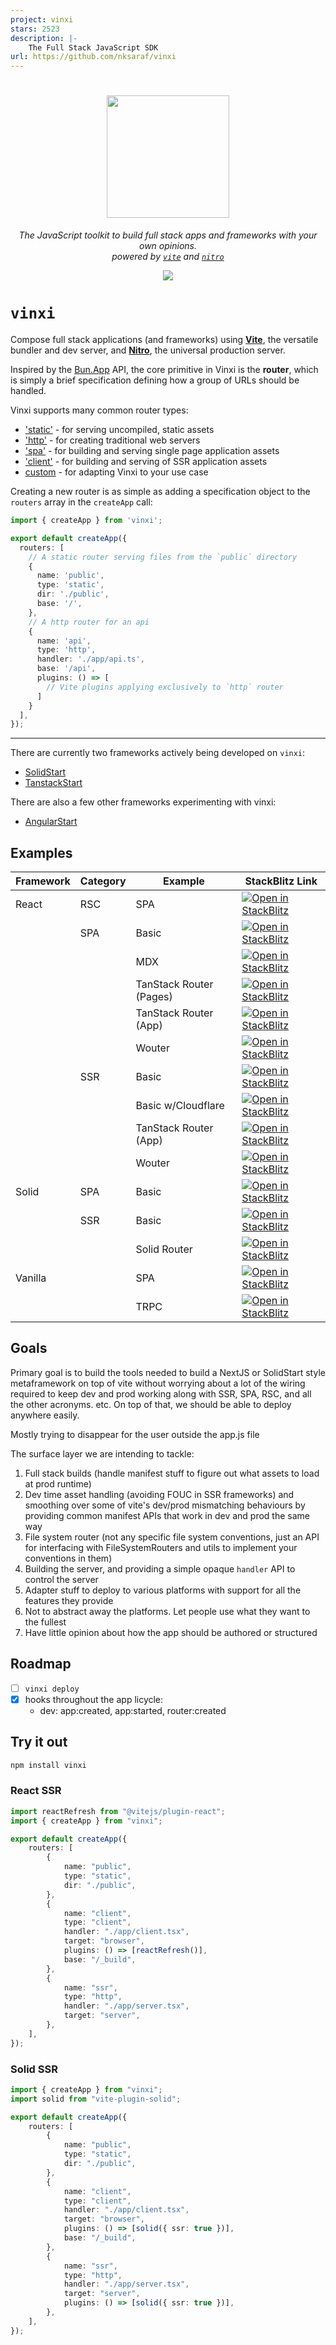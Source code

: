 ```yaml
---
project: vinxi
stars: 2523
description: |-
    The Full Stack JavaScript SDK
url: https://github.com/nksaraf/vinxi
---
```


 <p align="center">
  <h1  align="center" ><img src="/docs/public/logo.png" width="196" /></h1>
  <p align="center">
	 <i>The JavaScript toolkit to build full stack apps and frameworks with your own opinions.<br>powered by <code><a href="https://github.com/vitejs/vite">vite</a></code> and <code><a href="https://github.com/unjs/nitro">nitro</a></code></i>
  </p>
  <div align="center"><img src="https://badge.fury.io/js/vinxi.svg" /></div>
</p>

# `vinxi`

Compose full stack applications (and frameworks) using [**Vite**](https://github.com/vitejs/vite), the versatile bundler and dev server, and [**Nitro**](https://github.com/unjs/nitro), the universal production server. 

Inspired by the [Bun.App](https://bun.sh/blog/bun-bundler#sneak-peek-bun-app) API, the core primitive in Vinxi is the **router**, which is simply a brief specification defining how a group of URLs should be handled.

Vinxi supports many common router types:
- ['static'](https://vinxi.vercel.app/api/router/static.html) - for serving uncompiled, static assets
- ['http'](https://vinxi.vercel.app/api/router/http.html) - for creating traditional web servers
- ['spa'](https://vinxi.vercel.app/api/router/spa.html) - for building and serving single page application assets
- ['client'](https://vinxi.vercel.app/api/router/client.html) - for building and serving of SSR application assets
- [custom](https://vinxi.vercel.app/api/router/custom.html) - for adapting Vinxi to your use case

Creating a new router is as simple as adding a specification object to the `routers` array in the `createApp` call:

```ts
import { createApp } from 'vinxi';

export default createApp({
  routers: [
    // A static router serving files from the `public` directory
    {
      name: 'public',
      type: 'static',
      dir: './public',
      base: '/',
    },
    // A http router for an api
    {
      name: 'api',
      type: 'http',
      handler: './app/api.ts',
      base: '/api',
      plugins: () => [
        // Vite plugins applying exclusively to `http` router
      ]
    }
  ],
});
```

---

There are currently two frameworks actively being developed on `vinxi`:
- [SolidStart](https://github.com/solidjs/solid-start)
- [TanstackStart](https://github.com/tanstack/router)

There are also a few other frameworks experimenting with vinxi:
- [AngularStart](https://github.com/brandonroberts/analog-angular-start)

## Examples

| Framework | Category | Example               | StackBlitz Link                                                                                                                                            |
|-----------|----------|-----------------------|------------------------------------------------------------------------------------------------------------------------------------------------------------|
| React     | RSC      | SPA                     | [![Open in StackBlitz](https://developer.stackblitz.com/img/open_in_stackblitz.svg)](https://stackblitz.com/github/nksaraf/vinxi/tree/main/examples/react/rsc/spa)       |
|           | SPA      | Basic                 | [![Open in StackBlitz](https://developer.stackblitz.com/img/open_in_stackblitz.svg)](https://stackblitz.com/github/nksaraf/vinxi/tree/main/examples/react/spa/basic) |
|           |          | MDX                   | [![Open in StackBlitz](https://developer.stackblitz.com/img/open_in_stackblitz.svg)](https://stackblitz.com/github/nksaraf/vinxi/tree/main/examples/react/spa/mdx)   |
|           |          | TanStack Router (Pages)      | [![Open in StackBlitz](https://developer.stackblitz.com/img/open_in_stackblitz.svg)](https://stackblitz.com/github/nksaraf/vinxi/tree/main/examples/react/spa/tanstack-router) |
|           |          | TanStack Router (App)   | [![Open in StackBlitz](https://developer.stackblitz.com/img/open_in_stackblitz.svg)](https://stackblitz.com/github/nksaraf/vinxi/tree/main/examples/react/spa/tanstack-router-app) |
|           |          | Wouter                | [![Open in StackBlitz](https://developer.stackblitz.com/img/open_in_stackblitz.svg)](https://stackblitz.com/github/nksaraf/vinxi/tree/main/examples/react/spa/wouter) |
|           | SSR      | Basic                 | [![Open in StackBlitz](https://developer.stackblitz.com/img/open_in_stackblitz.svg)](https://stackblitz.com/github/nksaraf/vinxi/tree/main/examples/react/ssr/basic) |
|           |          | Basic w/Cloudflare      | [![Open in StackBlitz](https://developer.stackblitz.com/img/open_in_stackblitz.svg)](https://stackblitz.com/github/nksaraf/vinxi/tree/main/examples/react/ssr/basic-cloudflare) |
|           |          | TanStack Router (App)   | [![Open in StackBlitz](https://developer.stackblitz.com/img/open_in_stackblitz.svg)](https://stackblitz.com/github/nksaraf/vinxi/tree/main/examples/react/ssr/tanstack-router-app) |
|           |          | Wouter                | [![Open in StackBlitz](https://developer.stackblitz.com/img/open_in_stackblitz.svg)](https://stackblitz.com/github/nksaraf/vinxi/tree/main/examples/react/ssr/wouter) |
| Solid     | SPA      | Basic                 | [![Open in StackBlitz](https://developer.stackblitz.com/img/open_in_stackblitz.svg)](https://stackblitz.com/github/nksaraf/vinxi/tree/main/examples/solid/spa/basic) |
|           | SSR      | Basic                 | [![Open in StackBlitz](https://developer.stackblitz.com/img/open_in_stackblitz.svg)](https://stackblitz.com/github/nksaraf/vinxi/tree/main/examples/solid/ssr/basic) |
|           |          | Solid Router          | [![Open in StackBlitz](https://developer.stackblitz.com/img/open_in_stackblitz.svg)](https://stackblitz.com/github/nksaraf/vinxi/tree/main/examples/solid/ssr/solid-router) |
| Vanilla   |          | SPA                 | [![Open in StackBlitz](https://developer.stackblitz.com/img/open_in_stackblitz.svg)](https://stackblitz.com/github/nksaraf/vinxi/tree/main/examples/vanilla/spa) |
|           |          | TRPC             | [![Open in StackBlitz](https://developer.stackblitz.com/img/open_in_stackblitz.svg)](https://stackblitz.com/github/nksaraf/vinxi/tree/main/examples/vanilla/trpc) |




## Goals

Primary goal is to build the tools needed to build a NextJS or SolidStart style metaframework on top of vite without worrying about a lot of the wiring required to keep dev and prod working along with SSR, SPA, RSC, and all the other acronyms. etc. On top of that, we should be able to deploy anywhere easily.

Mostly trying to disappear for the user outside the app.js file

The surface layer we are intending to tackle:
1. Full stack builds (handle manifest stuff to figure out what assets to load at prod runtime)
2. Dev time asset handling (avoiding FOUC in SSR frameworks) and smoothing over some of vite's dev/prod mismatching behaviours by providing common manifest APIs that work in dev and prod the same way
3. File system router (not any specific file system conventions, just an API for interfacing with FileSystemRouters and utils to implement your conventions in them)
4. Building the server, and providing a simple opaque `handler` API to control the server
5. Adapter stuff to deploy to various platforms with support for all the features they provide
6. Not to abstract away the platforms. Let people use what they want to the fullest
7. Have little opinion about how the app should be authored or structured

## Roadmap

- [ ] `vinxi deploy`
- [x] hooks throughout the app licycle:
	- dev: app:created, app:started, router:created

## Try it out

```bash
npm install vinxi
```

### React SSR

```ts
import reactRefresh from "@vitejs/plugin-react";
import { createApp } from "vinxi";

export default createApp({
	routers: [
		{
			name: "public",
			type: "static",
			dir: "./public",
		},
		{
			name: "client",
			type: "client",
			handler: "./app/client.tsx",
			target: "browser",
			plugins: () => [reactRefresh()],
			base: "/_build",
		},
		{
			name: "ssr",
			type: "http",
			handler: "./app/server.tsx",
			target: "server",
		},
	],
});
```

### Solid SSR

```ts
import { createApp } from "vinxi";
import solid from "vite-plugin-solid";

export default createApp({
	routers: [
		{
			name: "public",
			type: "static",
			dir: "./public",
		},
		{
			name: "client",
			type: "client",
			handler: "./app/client.tsx",
			target: "browser",
			plugins: () => [solid({ ssr: true })],
			base: "/_build",
		},
		{
			name: "ssr",
			type: "http",
			handler: "./app/server.tsx",
			target: "server",
			plugins: () => [solid({ ssr: true })],
		},
	],
});
```

